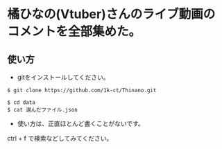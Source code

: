 # 橘ひなの(Vtuber)さんのライブ動画のコメントを全部集めた。  

## 使い方  
- gitをインストールしてください。
```
$ git clone https://github.com/1k-ct/Thinano.git
```
```
$ cd data
$ cat 選んだファイル.json
```
- 使い方は、正直ほとんど書くことがないです。

ctrl + f で検索などしてみてください。